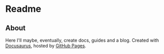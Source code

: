 # Readme

## About

Here I'll maybe, eventually, create docs, guides and a blog. Created with [Docusaurus](https://docusaurus.io/), hosted by [GitHub Pages](https://pages.github.com/).
